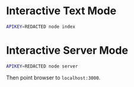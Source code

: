 # Interactive Text Mode

```bash
APIKEY=REDACTED node index
```

# Interactive Server Mode

```bash
APIKEY=REDACTED node server
```

Then point browser to `localhost:3000`.